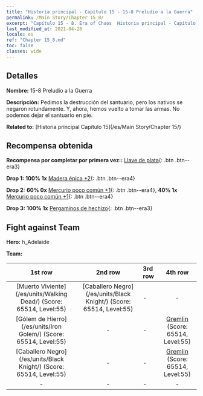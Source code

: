 ```yaml
---
title: "Historia principal - Capítulo 15 - 15-8 Preludio a la Guerra"
permalink: /Main Story/Chapter 15_8/
excerpt: "Capítulo 15 - 8. Era of Chaos  Historia principal - Capítulo 15_8. 15-8 Preludio a la Guerra"
last_modified_at: 2021-04-28
locale: es
ref: "Chapter 15_8.md"
toc: false
classes: wide
---
```


## Detalles

 **Nombre:** 15-8 Preludio a la Guerra

 **Descripción:** Pedimos la destrucción del santuario, pero los nativos se negaron rotundamente. Y, ahora, hemos vuelto a tomar las armas. No podemos dejar el santuario en pie.

 **Related to:** [Historia principal Capítulo 15](/es/Main Story/Chapter 15/)

## Recompensa obtenida

 **Recompensa por completar por primera vez::** [Llave de plata](/ItemsES/con_693/){: .btn .btn--era3}

 **Drop 1:** **100% 1x** [Madera épica +2](/ItemsES/mat_48/){: .btn .btn--era4}

 **Drop 2:** **60% 0x** [Mercurio poco común +1](/ItemsES/mat_42/){: .btn .btn--era4}, **40% 1x** [Mercurio poco común +1](/ItemsES/mat_42/){: .btn .btn--era4}

 **Drop 3:** **100% 1x** [Pergaminos de hechizo](/ItemsES/con_694/){: .btn .btn--era3}


## Fight against Team
 **Hero:** h_Adelaide

 **Team:**


  | 1st row | 2nd row | 3rd row | 4th row |
  |:----:|:----:|:----|:----:|
  | [Muerto Viviente](/es/units/Walking Dead/) (Score: 65514, Level:55)  | [Caballero Negro](/es/units/Black Knight/) (Score: 65514, Level:55)  | - | - |
  | [Gólem de Hierro](/es/units/Iron Golem/) (Score: 65514, Level:55)  | - | - | [Gremlin](/es/units/Gremlin/) (Score: 65514, Level:55)  |
  | [Caballero Negro](/es/units/Black Knight/) (Score: 65514, Level:55)  | - | - | [Gremlin](/es/units/Gremlin/) (Score: 65514, Level:55)  |
  | - | - | - | - |


